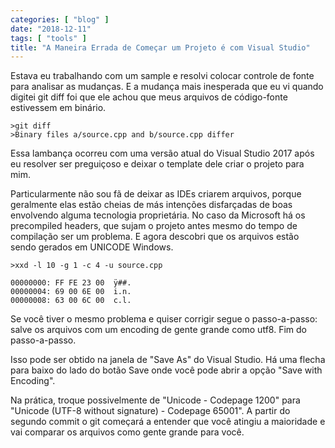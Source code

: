 ```yaml
---
categories: [ "blog" ]
date: "2018-12-11"
tags: [ "tools" ]
title: "A Maneira Errada de Começar um Projeto é com Visual Studio"
---
```

Estava eu trabalhando com um sample e resolvi colocar controle de fonte
para analisar as mudanças. E a mudança mais inesperada que eu vi quando
digitei git diff foi que ele achou que meus arquivos de código-fonte
estivessem em binário.

    >git diff
    >Binary files a/source.cpp and b/source.cpp differ

Essa lambança ocorreu com uma versão atual do Visual Studio 2017 após
eu resolver ser preguiçoso e deixar o template dele criar o projeto
para mim.

Particularmente não sou fã de deixar as IDEs criarem arquivos, porque
geralmente elas estão cheias de más intenções disfarçadas de boas
envolvendo alguma tecnologia proprietária. No caso da Microsoft há
os precompiled headers, que sujam o projeto antes mesmo do tempo de
compilação ser um problema. E agora descobri que os arquivos estão
sendo gerados em UNICODE Windows.

    >xxd -l 10 -g 1 -c 4 -u source.cpp

    00000000: FF FE 23 00  ÿ##.
    00000004: 69 00 6E 00  i.n.
    00000008: 63 00 6C 00  c.l.

Se você tiver o mesmo problema e quiser corrigir segue o passo-a-passo:
salve os arquivos com um encoding de gente grande como utf8. Fim
do passo-a-passo.

Isso pode ser obtido na janela de "Save As" do Visual Studio. Há uma flecha
para baixo do lado do botão Save onde você pode abrir a opção "Save
with Encoding".

Na prática, troque possivelmente de "Unicode - Codepage 1200" para "Unicode
(UTF-8 without signature) - Codepage 65001".  A partir do segundo commit o git
começará a entender que você atingiu a maioridade e vai comparar os arquivos
como gente grande para você.
